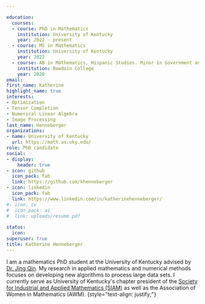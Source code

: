 ```yaml
---

education:
  courses:
  - course: PhD in Mathematics
    institution: University of Kentucky
    year: 2022 - present
  - course: MS in Mathematics
    institution: University of Kentucky
    year: 2022
  - course: AB in Mathematics, Hispanic Studies. Minor in Government and Legal Studies 
    institution: Bowdoin College
    year: 2020 
email:
first_name: Katherine
highlight_name: true
interests:
- Optimization
- Tensor Completion
- Numerical Linear Algebra
- Image Processing
last_name: Henneberger
organizations:
- name: University of Kentucky
  url: https://math.as.uky.edu/
role: PhD candidate
social:
- display:
    header: true
- icon: github
  icon_pack: fab
  link: https://github.com/khenneberger
- icon: linkedin
  icon_pack: fab
  link: https://www.linkedin.com/in/katherinehenneberger/
#- icon: cv
#  icon_pack: ai
#  link: uploads/resume.pdf
  
status:
  icon: 
superuser: true
title: Katherine Henneberger
---
```


I am a mathematics PhD student at the University of Kentucky advised by [Dr. Jing Qin](https://ms.uky.edu/~jqi229/). My research in applied mathematics and numerical methods focuses on developing new algorithms to process large data sets. I currently serve as University of Kentucky's chapter president of the [Society for Industrial and Applied Mathematics (SIAM)](https://ms.uky.edu/~siam/) as well as the Association of Women in Mathematics (AWM).
{style="text-align: justify;"}